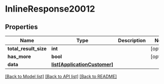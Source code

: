 # InlineResponse20012

## Properties
Name | Type | Description | Notes
------------ | ------------- | ------------- | -------------
**total_result_size** | **int** |  | [optional] 
**has_more** | **bool** |  | [optional] 
**data** | [**list[ApplicationCustomer]**](ApplicationCustomer.md) |  | 

[[Back to Model list]](../README.md#documentation-for-models) [[Back to API list]](../README.md#documentation-for-api-endpoints) [[Back to README]](../README.md)


